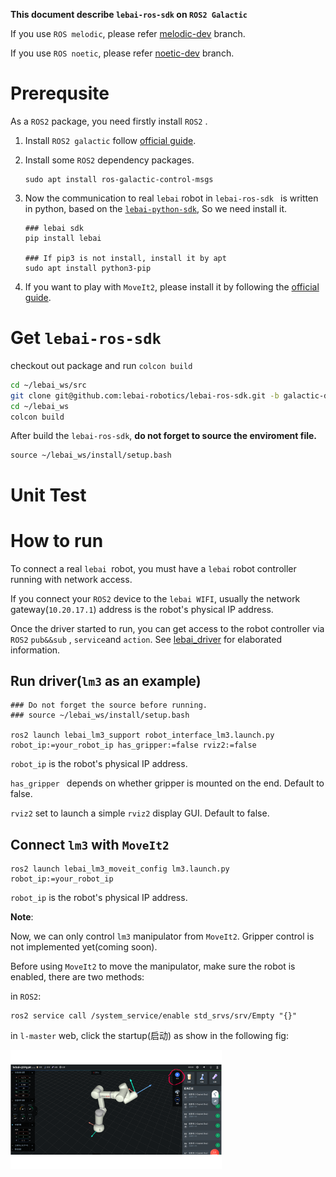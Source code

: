 **This document describe `lebai-ros-sdk` on `ROS2 Galactic`**

If you use `ROS melodic`, please refer [melodic-dev](https://github.com/lebai-robotics/lebai-ros-sdk/tree/melodic-dev) branch.

If you use `ROS noetic`, please refer [noetic-dev](https://github.com/lebai-robotics/lebai-ros-sdk/tree/noetic-dev) branch.

# Prerequsite

As a `ROS2` package, you need firstly install `ROS2` .

1. Install `ROS2 galactic`  follow [official guide](https://docs.ros.org/en/galactic/Installation.html).
   
2. Install some `ROS2` dependency packages.

   ```
   sudo apt install ros-galactic-control-msgs
   ```

3. Now the communication to real `lebai` robot in `lebai-ros-sdk `  is written in python, based on the [`lebai-python-sdk`](https://github.com/lebai-robotics/lebai-python-sdk), So we need install it.

   ```
   ### lebai sdk
   pip install lebai
   
   ### If pip3 is not install, install it by apt
   sudo apt install python3-pip
   ```

4. If you want to play with `MoveIt2`, please install it by following the [official guide](https://moveit.picknik.ai/galactic/doc/tutorials/getting_started/getting_started.html#).


# Get `lebai-ros-sdk`

checkout out package and run `colcon build`

```bash
cd ~/lebai_ws/src
git clone git@github.com:lebai-robotics/lebai-ros-sdk.git -b galactic-dev
cd ~/lebai_ws
colcon build
```

After build the `lebai-ros-sdk`, **do not forget to source the enviroment file.**

```
source ~/lebai_ws/install/setup.bash
```



# Unit Test

# How to run

To connect a real `lebai `robot, you must have a `lebai` robot controller running with network access.

If you connect your `ROS2` device to the `lebai WIFI`, usually the network gateway(`10.20.17.1`) address is the robot's physical IP address.

Once the driver started to run, you can get access to the robot controller via `ROS2` `pub&&sub` , `service`and `action`. See [lebai_driver](lebai_driver/README.md) for elaborated information.

## Run driver(`lm3` as an example)

```
### Do not forget the source before running.
### source ~/lebai_ws/install/setup.bash

ros2 launch lebai_lm3_support robot_interface_lm3.launch.py robot_ip:=your_robot_ip has_gripper:=false rviz2:=false
```

`robot_ip` is the robot's physical IP address.

`has_gripper ` depends on whether gripper is mounted on the end. Default to false.

`rviz2` set to launch a simple `rviz2` display GUI. Default to false.

## Connect `lm3` with `MoveIt2`

```
ros2 launch lebai_lm3_moveit_config lm3.launch.py robot_ip:=your_robot_ip
```

`robot_ip` is the robot's physical IP address.

**Note**: 

Now, we can only control `lm3` manipulator from `MoveIt2`. Gripper control is not implemented yet(coming soon).

Before using `MoveIt2` to move the manipulator, make sure the robot is enabled, there are two methods:

in `ROS2`:

```
ros2 service call /system_service/enable std_srvs/srv/Empty "{}"
```

in `l-master` web, click the startup(启动) as show in  the following fig:

<img src="lebai_doc/enable_robot_on_website.png" alt="enable_robot_on_website" style="zoom: 33%;" />


